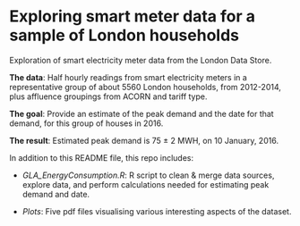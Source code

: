 Exploring smart meter data for a sample of London households
===================

Exploration of smart electricity meter data from the London Data Store.  

**The data**: Half hourly readings from smart electricity meters in a representative group of about 5560 London households, from 2012-2014, plus affluence groupings from ACORN and tariff type.  

**The goal**: Provide an estimate of the peak demand and the date for that demand, for this group of houses in 2016.  

**The result**: Estimated peak demand is 75 ± 2 MWH, on 10 January, 2016. 

In addition to this README file, this repo includes:  

* *GLA_EnergyConsumption.R*: R script to clean & merge data sources, explore data, and perform calculations needed for estimating peak demand and date.  

* *Plots*: Five pdf files visualising various interesting aspects of the dataset.  
